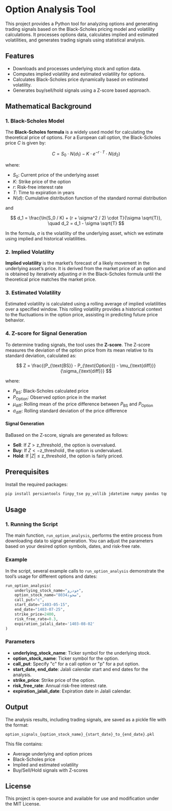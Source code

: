 
# Option Analysis Tool

This project provides a Python tool for analyzing options and generating trading signals based on the Black-Scholes pricing model and volatility calculations. It processes options data, calculates implied and estimated volatilities, and generates trading signals using statistical analysis.

## Features

- Downloads and processes underlying stock and option data.
- Computes implied volatility and estimated volatility for options.
- Calculates Black-Scholes price dynamically based on estimated volatility.
- Generates buy/sell/hold signals using a Z-score based approach.

## Mathematical Background

### 1. Black-Scholes Model

The **Black-Scholes formula** is a widely used model for calculating the theoretical price of options. For a European call option, the Black-Scholes price $C$ is given by:

$$
C = S_0 \cdot N(d_1) - K \cdot e^{-r \cdot T} \cdot N(d_2)
$$

where:

- $S_0$: Current price of the underlying asset
- $K$: Strike price of the option
- $r$: Risk-free interest rate
- $T$: Time to expiration in years
- $N(d)$: Cumulative distribution function of the standard normal distribution

and

$$
d_1 = \frac{\ln(S_0 / K) + (r + \sigma^2 / 2) \cdot T}{\sigma \sqrt{T}}, \quad d_2 = d_1 - \sigma \sqrt{T}
$$

In the formula, $\sigma$ is the volatility of the underlying asset, which we estimate using implied and historical volatilities.

### 2. Implied Volatility

**Implied volatility** is the market’s forecast of a likely movement in the underlying asset’s price. It is derived from the market price of an option and is obtained by iteratively adjusting $\sigma$ in the Black-Scholes formula until the theoretical price matches the market price.

### 3. Estimated Volatility

Estimated volatility is calculated using a rolling average of implied volatilities over a specified window. This rolling volatility provides a historical context to the fluctuations in the option price, assisting in predicting future price behavior.

### 4. Z-score for Signal Generation

To determine trading signals, the tool uses the **Z-score**. The Z-score measures the deviation of the option price from its mean relative to its standard deviation, calculated as:

$$
Z = \frac{(P_{\text{BS}} - P_{\text{Option}}) - \mu_{\text{diff}}}{\sigma_{\text{diff}}}
$$

where:

- $P_{\text{BS}}$: Black-Scholes calculated price
- $P_{\text{Option}}$: Observed option price in the market
- $\mu_{\text{diff}}$: Rolling mean of the price difference between $P_{\text{BS}}$ and $P_{\text{Option}}$
- $\sigma_{\text{diff}}$: Rolling standard deviation of the price difference

#### Signal Generation

BaBased on the Z-score, signals are generated as follows:

- **Sell**: If $Z > \operatorname{z\_threshold}$, the option is overvalued.
- **Buy**: If $Z < -\operatorname{z\_threshold}$, the option is undervalued.
- **Hold**: If $|Z| \leq \operatorname{z\_threshold}$, the option is fairly priced.

## Prerequisites

Install the required packages:

```bash
pip install persiantools finpy_tse py_vollib jdatetime numpy pandas tqdm
```

## Usage

### 1. Running the Script

The main function, `run_option_analysis`, performs the entire process from downloading data to signal generation. You can adjust the parameters based on your desired option symbols, dates, and risk-free rate.

### Example

In the script, several example calls to `run_option_analysis` demonstrate the tool’s usage for different options and dates:

```python
run_option_analysis(
    underlying_stock_name="خودرو",
    option_stock_name="ضخود8034",
    call_put="c",
    start_date="1403-05-15",
    end_date="1403-07-25",
    strike_price=2400,
    risk_free_rate=0.3,
    expiration_jalali_date='1403-08-02'
)
```

### Parameters

- **underlying_stock_name**: Ticker symbol for the underlying stock.
- **option_stock_name**: Ticker symbol for the option.
- **call_put**: Specify "c" for a call option or "p" for a put option.
- **start_date, end_date**: Jalali calendar start and end dates for the analysis.
- **strike_price**: Strike price of the option.
- **risk_free_rate**: Annual risk-free interest rate.
- **expiration_jalali_date**: Expiration date in Jalali calendar.

## Output

The analysis results, including trading signals, are saved as a pickle file with the format:

```
option_signals_{option_stock_name}_{start_date}_to_{end_date}.pkl
```

This file contains:
- Average underlying and option prices
- Black-Scholes price
- Implied and estimated volatility
- Buy/Sell/Hold signals with Z-scores

## License

This project is open-source and available for use and modification under the MIT License.
